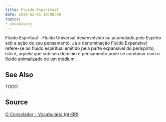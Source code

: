 ```yaml
---
title: Fluido Espiritual
date: 2019-02-01 19:00:00
topics:
- vocabulary
---
```


Fluido Espiritual - Fluido Universal desenvolvido ou acumulado pelo Espírito sob a ação de seu pensamento. Já a denominação Fluido Expansível refere-se ao fluido espiritual emitido pela parte expansível do perispírito, isto é, aquela que sob seu domínio e pensamento pode se combinar com o fluido animalizado de um médium. 

## See Also
TODO

## Source
[O Consolador - Vocabulário (pt-BR)](http://www.oconsolador.com.br/linkfixo/vocabulario/principal.html)


